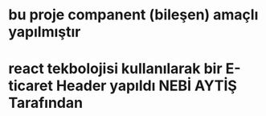 # bu proje companent (bileşen) amaçlı yapılmıştır 
# react tekbolojisi kullanılarak bir E-ticaret Header yapıldı NEBİ AYTİŞ Tarafından